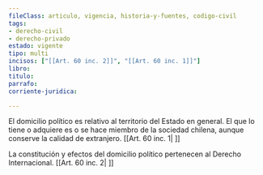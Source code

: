 ```yaml
---
fileClass: articulo, vigencia, historia-y-fuentes, codigo-civil
tags:
- derecho-civil
- derecho-privado
estado: vigente
tipo: multi
incisos: ["[[Art. 60 inc. 2]]", "[[Art. 60 inc. 1]]"]
libro:
titulo:
parrafo:
corriente-juridica:

---
```

El domicilio político es relativo al territorio del Estado en general. El que lo tiene o adquiere es o se hace miembro de la sociedad chilena, aunque conserve la calidad de extranjero. [[Art. 60 inc. 1| ]]

La constitución y efectos del domicilio político pertenecen al Derecho Internacional. [[Art. 60 inc. 2| ]]